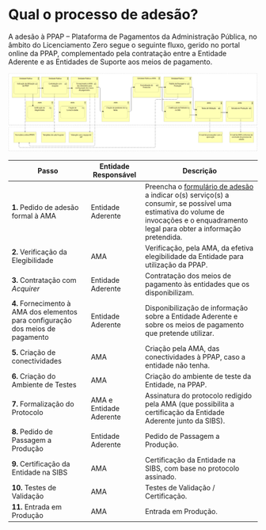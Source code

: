 # Qual o processo de adesão?

A adesão à PPAP – Plataforma de Pagamentos da Administração Pública, no âmbito do Licenciamento Zero segue o seguinte fluxo, gerido no portal online da PPAP, complementado pela contratação entre a Entidade Aderente e as Entidades de Suporte aos meios de pagamento.

![Processo de adesão à Plataforma de Pagamentos da AP](../../.gitbook/assets/MicrosoftTeams-image.png)

| Passo                                                                            | Entidade Responsável    | Descrição                                                                                                                                                                                                                                               |
| -------------------------------------------------------------------------------- | ----------------------- | ------------------------------------------------------------------------------------------------------------------------------------------------------------------------------------------------------------------------------------------------------- |
| **1.** Pedido de adesão formal à AMA                                             | Entidade Aderente       | Preencha o [formulário de adesão](https://www.iap.gov.pt/web/iap/formulario-de-adesao?serviceId=2) a indicar o(s) serviço(s) a consumir, se possível uma estimativa do volume de invocações e o enquadramento legal para obter a informação pretendida. |
| **2.** Verificação da Elegibilidade                                              | AMA                     | Verificação, pela AMA, da efetiva elegibilidade da Entidade para utilização da PPAP.                                                                                                                                                                    |
| **3.** Contratação com _Acquirer_                                                | Entidade Aderente       | Contratação dos meios de pagamento às entidades que os disponibilizam.                                                                                                                                                                                  |
| **4.** Fornecimento à AMA dos elementos para configuração dos meios de pagamento | Entidade Aderente       | Disponibilização de informação sobre a Entidade Aderente e sobre os meios de pagamento que pretende utilizar.                                                                                                                                           |
| **5.** Criação de conectividades                                                 | AMA                     | Criação pela AMA, das conectividades à PPAP, caso a entidade não tenha.                                                                                                                                                                                 |
| **6.** Criação do Ambiente de Testes                                             | AMA                     | Criação do ambiente de teste da Entidade, na PPAP.                                                                                                                                                                                                      |
| **7.** Formalização do Protocolo                                                 | AMA e Entidade Aderente | Assinatura do protocolo redigido pela AMA (que possibilita a certificação da Entidade Aderente junto da SIBS).                                                                                                                                          |
| **8.** Pedido de Passagem a Produção                                             | Entidade Aderente       | Pedido de Passagem a Produção.                                                                                                                                                                                                                          |
| **9.** Certificação da Entidade na SIBS                                          | AMA                     | Certificação da Entidade na SIBS, com base no protocolo assinado.                                                                                                                                                                                       |
| **10.** Testes de Validação                                                      | AMA                     | Testes de Validação / Certificação.                                                                                                                                                                                                                     |
| **11.** Entrada em Produção                                                      | AMA                     | Entrada em Produção.                                                                                                                                                                                                                                    |
